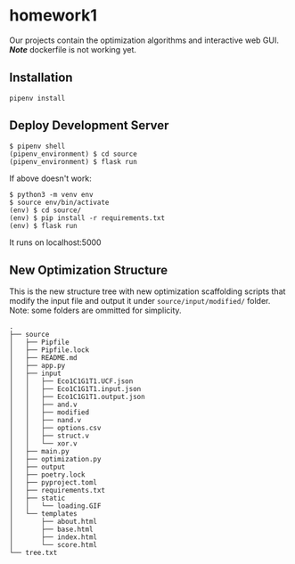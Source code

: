 # homework1
Our projects contain the optimization algorithms and interactive web GUI. 
***Note*** 
dockerfile is not working yet.

## Installation
```
pipenv install
```

## Deploy Development Server
```
$ pipenv shell
(pipenv_environment) $ cd source
(pipenv_environment) $ flask run
```

If above doesn't work:
```
$ python3 -m venv env
$ source env/bin/activate
(env) $ cd source/
(env) $ pip install -r requirements.txt
(env) $ flask run
```

It runs on localhost:5000

## New Optimization Structure
This is the new structure tree with new optimization scaffolding scripts that modify the input file and output it under `source/input/modified/` folder.
Note: some folders are ommitted for simplicity. 

```
.
├── source
│   ├── Pipfile
│   ├── Pipfile.lock
│   ├── README.md
│   ├── app.py
│   ├── input
│   │   ├── Eco1C1G1T1.UCF.json
│   │   ├── Eco1C1G1T1.input.json
│   │   ├── Eco1C1G1T1.output.json
│   │   ├── and.v
│   │   ├── modified
│   │   ├── nand.v
│   │   ├── options.csv
│   │   ├── struct.v
│   │   └── xor.v
│   ├── main.py
│   ├── optimization.py
│   ├── output
│   ├── poetry.lock
│   ├── pyproject.toml
│   ├── requirements.txt
│   ├── static
│   │   └── loading.GIF
│   └── templates
│       ├── about.html
│       ├── base.html
│       ├── index.html
│       └── score.html
└── tree.txt
```
